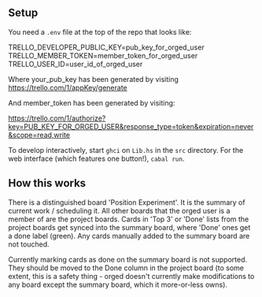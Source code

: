 ## Setup

You need a `.env` file at the top of the repo that looks like:

TRELLO_DEVELOPER_PUBLIC_KEY=pub_key_for_orged_user
TRELLO_MEMBER_TOKEN=member_token_for_orged_user
TRELLO_USER_ID=user_id_of_orged_user

Where your_pub_key has been generated by visiting
https://trello.com/1/appKey/generate

And member_token has been generated by visiting:

https://trello.com/1/authorize?key=PUB_KEY_FOR_ORGED_USER&response_type=token&expiration=never&scope=read,write

To develop interactively, start `ghci` on `Lib.hs` in the `src`
directory. For the web interface (which features one button!), `cabal
run`.

## How this works

There is a distinguished board 'Position Experiment'. It is the summary of current work / scheduling it. All other boards that the orged user is a member of are the project boards. Cards in 'Top 3' or 'Done' lists from the project boards get synced into the summary board, where 'Done' ones get a done label (green). Any cards manually added to the summary board are not touched.

Currently marking cards as done on the summary board is not supported. They should be moved to the Done column in the project board (to some extent, this is a safety thing - orged doesn't currently make modifications to any board except the summary board, which it more-or-less owns).

